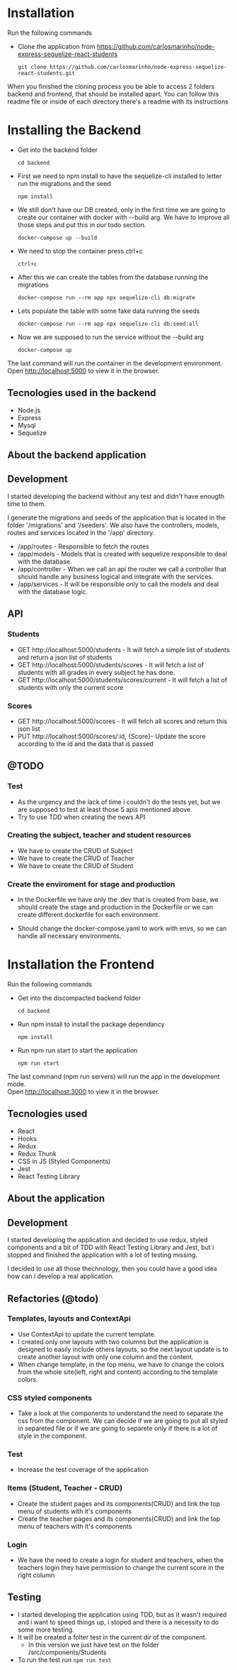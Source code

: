 # Installation

Run the following commands

 - Clone the application from https://github.com/carlosmarinho/node-express-sequelize-react-students
    ```
    git clone https://github.com/carlosmarinho/node-express-sequelize-react-students.git
    ```

When you finished the cloning process you be able to access 2 folders backend and frontend, that should be installed apart. You can follow this readme file or inside of each directory there's a readme with its instructions

# Installing the Backend

 - Get into the backend folder
    ```
    cd backend
    ```

 - First we need to npm install to have the sequelize-cli installed to letter run the migrations and the seed
    ```
    npm install
    ```
 
 - We still don't have our DB created, only in the first time we are going to create our container with docker with --build arg. We have to improve all those steps and put this in our todo section.
    ```
    docker-compose up --build
    ```
 - We need to stop the container press ctrl+c
    ```
    ctrl+c
    ```

 - After this we can create the tables from the database running the migrations
    ```
    docker-compose run --rm app npx sequelize-cli db:migrate
    ```

 - Lets populate the table with some fake data running the seeds
    ```
    docker-compose run --rm app npx sequelize-cli db:seed:all
    ```

 - Now we are supposed to run the service without the --build arg
    ```
    docker-compose up
    ```

The last command will run the container in the development environment.\
Open [http://localhost:5000](http://localhost:5000) to view it in the browser.

## Tecnologies used in the backend

 - Node.js
 - Express
 - Mysql
 - Sequelize

## About the backend application

## Development
I started developing the backend without any test and didn't have enougth time to them. 

I generate the migrations and seeds of the application that is located in the folder '/migrations' and '/seeders'. We also have the controllers, models, routes and services located in the '/app' directory.

 - /app/routes - Responsible to fetch the routes
 - /app/models - Models that is created with sequelize responsible to deal with the database.
 - /app/controller - When we call an api the router we call a controller that should handle any business logical and integrate with the services.
 - /app/services - It will be responsible only to call the models and deal with the database logic.

## API

### Students

  - GET http://localhost:5000/students - It will fetch a simple list of students and return a json list of students
  - GET http://localhost:5000/students/scores - It will fetch a list of students with all grades in every subject he has done.
  - GET http://localhost:5000/students/scores/current - It will fetch a list of students with only the current score 

### Scores

  - GET http://localhost:5000/scores - It will fetch all scores and return this json list
  - PUT http://localhost:5000/scores/:id, {Score}- Update the score according to the id and the data that is passed

## @TODO

### Test

  - As the urgency and the lack of time i couldn't do the tests yet, but we are supposed to test at least those 5 apis mentioned above.
  - Try to use TDD when creating the news API

### Creating the subject, teacher and student resources

  - We have to create the CRUD of Subject
  - We have to create the CRUD of Teacher
  - We have to create the CRUD of Student

### Create the enviroment for stage and production

  - In the Dockerfile we have only the .dev that is created from base, we should create the stage and production in the Dockerfile or we can create different dockerfile for each environment.

  - Should change the docker-compose.yaml to work with envs, so we can handle all necessary environments.

# Installation the Frontend

Run the following commands


 - Get into the discompacted backend folder
    ```
    cd backend
    ```

 - Run npm install to install the package dependancy
    ```
    npm install
    ```

 - Run npm run start to start the application
    ```
    npm run start
    ```

The last command (npm run servers) will run the app in the development mode.\
Open [http://localhost:3000](http://localhost:3000) to view it in the browser.

## Tecnologies used

 - React
 - Hooks
 - Redux
 - Redux Thunk
 - CSS in JS (Styled Components)
 - Jest
 - React Testing Library

## About the application

## Development
I started developing the application and decided to use redux, styled components and a bit of TDD with React Testing Library and Jest, but i stopped and finished the application with a lot of testing missing.

I decided to use all those thechnology, then you could have a good idea how can i develop a real application.

## Refactories (@todo)

### Templates, layouts and ContextApi

- Use ContextApi to update the current template.
- I created only one layouts with two columns but the application is designed to easily include others layouts, so the next layout update is to create another layout with only one column and the content.
- When change template, in the top menu, we have to change the colors from the whole site(left, right and content) according to the template colors.

### CSS styled components

- Take a look at the components to understand the need to separate the css from the component. We can decide if we are going to put all styled in separeted file or if we are going to separete only if there is a lot of style in the component.

### Test

- Increase the test coverage of the application

### Items (Student, Teacher - CRUD)

- Create the student pages and its components(CRUD) and link the top menu of students with it's components
- Create the teacher pages and its components(CRUD) and link the top menu of teachers with it's components

### Login

- We have the need to create a login for student and teachers, when the teachers login they have permission to change the current score in the right column

## Testing

  - I started developing the application using TDD, but as it wasn't required and i want to speed things up, i stoped and there is a necessity to do some more testing.
  - It will be created a folter test in the current dir of the component.
      - In this version we just have test on the folder /src/components/Students
  - To run the test run  `npm run test`

